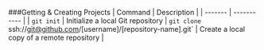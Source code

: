 ###Getting & Creating Projects
| Command | Description |
| ------- | ----------- |
| `git init` | Initialize a local Git repository
| `git clone` ssh://git@github.com/[username]/[repository-name].git` | Create a local copy of a remote repository |

